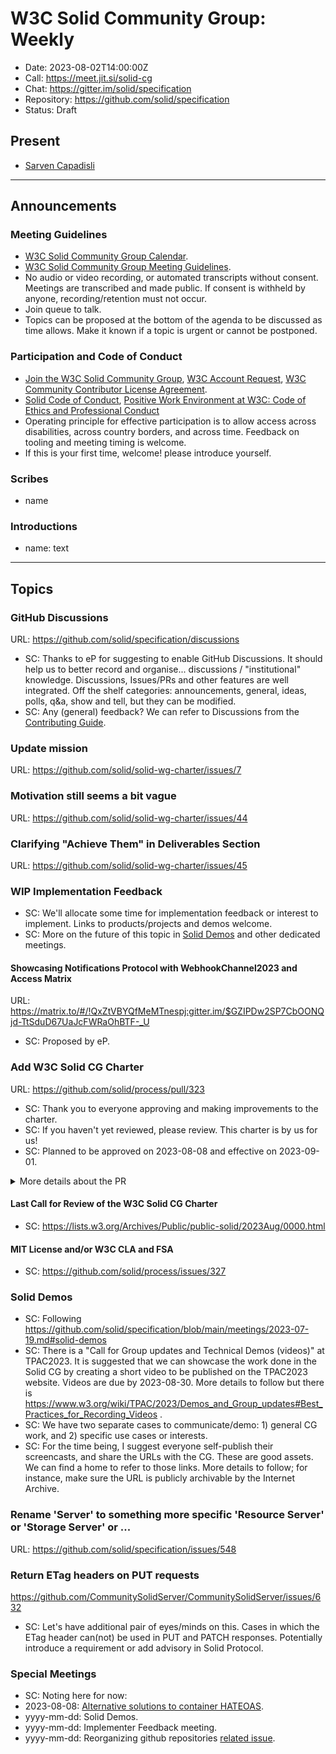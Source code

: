 # W3C Solid Community Group: Weekly

* Date: 2023-08-02T14:00:00Z
* Call: https://meet.jit.si/solid-cg
* Chat: https://gitter.im/solid/specification
* Repository: https://github.com/solid/specification
* Status: Draft

## Present
* [Sarven Capadisli](https://csarven.ca/#i)

---

## Announcements

### Meeting Guidelines
* [W3C Solid Community Group Calendar](https://www.w3.org/groups/cg/solid/calendar).
* [W3C Solid Community Group Meeting Guidelines](https://github.com/solid/specification/blob/main/meetings/README.md).
* No audio or video recording, or automated transcripts without consent. Meetings are transcribed and made public. If consent is withheld by anyone, recording/retention must not occur.
* Join queue to talk.
* Topics can be proposed at the bottom of the agenda to be discussed as time allows. Make it known if a topic is urgent or cannot be postponed.

### Participation and Code of Conduct
* [Join the W3C Solid Community Group](https://www.w3.org/community/solid/join), [W3C Account Request](http://www.w3.org/accounts/request), [W3C Community Contributor License Agreement](https://www.w3.org/community/about/agreements/cla/).
* [Solid Code of Conduct](https://github.com/solid/process/blob/main/code-of-conduct.md), [Positive Work Environment at W3C: Code of Ethics and Professional Conduct](https://www.w3.org/Consortium/cepc/)
* Operating principle for effective participation is to allow access across disabilities, across country borders, and across time. Feedback on tooling and meeting timing is welcome.
* If this is your first time, welcome! please introduce yourself.


### Scribes
* name

### Introductions
* name: text


---


## Topics

### GitHub Discussions
URL: https://github.com/solid/specification/discussions

* SC: Thanks to eP for suggesting to enable GitHub Discussions. It should help us to better record and organise... discussions / "institutional" knowledge. Discussions, Issues/PRs and other features are well integrated. Off the shelf categories: announcements, general, ideas, polls, q&a, show and tell, but they can be modified.
* SC: Any (general) feedback? We can refer to Discussions from the [Contributing Guide](https://github.com/solid/specification/blob/main/CONTRIBUTING.md).


### Update mission
URL: https://github.com/solid/solid-wg-charter/issues/7

### Motivation still seems a bit vague
URL: https://github.com/solid/solid-wg-charter/issues/44

### Clarifying "Achieve Them" in Deliverables Section
URL: https://github.com/solid/solid-wg-charter/issues/45


### WIP Implementation Feedback
* SC: We'll allocate some time for implementation feedback or interest to implement. Links to products/projects and demos welcome.
* SC: More on the future of this topic in [Solid Demos](#Solid-Demos) and other dedicated meetings.

#### Showcasing Notifications Protocol with WebhookChannel2023 and Access Matrix
URL: https://matrix.to/#/!QxZtVBYQfMeMTnespj:gitter.im/$GZIPDw2SP7CbOONQjd-TtSduD67UaJcFWRaOhBTF-_U

* SC: Proposed by eP.


### Add W3C Solid CG Charter
URL: https://github.com/solid/process/pull/323

* SC: Thank you to everyone approving and making improvements to the charter.
* SC: If you haven't yet reviewed, please review. This charter is by us for us!
* SC: Planned to be approved on 2023-08-08 and effective on 2023-09-01.

<details>
  <summary>More details about the PR</summary>
  <ul>
    <li>30 days under review.</li>
    <li>22 participants.</li>
    <li>17 reviews and approvals, 0 change requests, 0 comments.</li>
    <li>4 thumbs-ups and 2 thumbs-downs emoji reactions on the original comment. Various exciting emojis throughout the PR.</li>
    <li>23 commits integrating feedback from the reviews, meetings, and elsewhere.</li>
    <li>191 conversations.</li>
  </ul>
</details>


#### Last Call for Review of the W3C Solid CG Charter
* SC: https://lists.w3.org/Archives/Public/public-solid/2023Aug/0000.html


#### MIT License and/or W3C CLA and FSA
* SC: https://github.com/solid/process/issues/327


### Solid Demos
* SC: Following https://github.com/solid/specification/blob/main/meetings/2023-07-19.md#solid-demos
* SC: There is a "Call for Group updates and Technical Demos (videos)" at TPAC2023. It is suggested that we can showcase the work done in the Solid CG by creating a short video to be published on the TPAC2023 website. Videos are due by 2023-08-30. More details to follow but there is https://www.w3.org/wiki/TPAC/2023/Demos_and_Group_updates#Best_Practices_for_Recording_Videos .
* SC: We have two separate cases to communicate/demo: 1) general CG work, and 2) specific use cases or interests.
* SC: For the time being, I suggest everyone self-publish their screencasts, and share the URLs with the CG. These are good assets. We can find a home to refer to those links. More details to follow; for instance, make sure the URL is publicly archivable by the Internet Archive.


### Rename 'Server' to something more specific 'Resource Server' or 'Storage Server' or ...
URL: https://github.com/solid/specification/issues/548


### Return ETag headers on PUT requests
https://github.com/CommunitySolidServer/CommunitySolidServer/issues/632

* SC: Let's have additional pair of eyes/minds on this. Cases in which the ETag header can(not) be used in PUT and PATCH responses. Potentially introduce a requirement or add advisory in Solid Protocol.


### Special Meetings
* SC: Noting here for now:
* 2023-08-08: [Alternative solutions to container HATEOAS](https://github.com/solid/specification/issues/525).
* yyyy-mm-dd: Solid Demos.
* yyyy-mm-dd: Implementer Feedback meeting.
* yyyy-mm-dd: Reorganizing github repositories [related issue](https://github.com/solid/process/issues/324).
